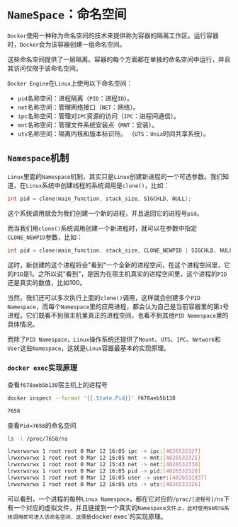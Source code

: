 # `NameSpace`：命名空间

`Docker`使用一种称为命名空间的技术来提供称为容器的隔离工作区。运行容器时，`Docker`会为该容器创建一组命名空间。

这些命名空间提供了一层隔离。容器的每个方面都在单独的命名空间中运行，并且其访问仅限于该命名空间。

`Docker Engine`在`Linux`上使用以下命名空间：

- `pid`名称空间：进程隔离（`PID`：进程`ID`）。
- `net`名称空间：管理网络接口（`NET`：网络）。
- `ipc`名称空间：管理对`IPC`资源的访问（`IPC`：进程间通信）。
- `mnt`名称空间：管理文件系统安装点（`MNT`：安装）。
- `uts`名称空间：隔离内核和版本标识符。 （`UTS`：`Unix`时间共享系统）。

## `Namespace`机制

`Linux`里面的`Namespace`机制，其实只是`Linux`创建新进程的一个可选参数。我们知道，在`Linux`系统中创建线程的系统调用是`clone()`，比如：

```C
int pid = clone(main_function, stack_size, SIGCHLD, NULL);
```

这个系统调用就会为我们创建一个新的进程，并且返回它的进程号`pid`。

而当我们用`clone()`系统调用创建一个新进程时，就可以在参数中指定`CLONE_NEWPID`参数，比如：

```C
int pid = clone(main_function, stack_size, CLONE_NEWPID | SIGCHLD, NULL);
```

这时，新创建的这个进程将会"看到"一个全新的进程空间，在这个进程空间里，它的`PID`是1。之所以说"看到"，是因为在宿主机真实的进程空间里，这个进程的`PID`还是真实的数值，比如100。

当然，我们还可以多次执行上面的`clone()`调用，这样就会创建多个`PID Namespace`，而每个`Namespace`里的应用进程，都会认为自己是当前容器里的第`1`号进程，它们既看不到宿主机里真正的进程空间，也看不到其他`PID Namespace`里的具体情况。

而除了`PID Namespace`，`Linux`操作系统还提供了`Mount`、`UTS`、`IPC`、`Network`和`User`这些`Namespace`，这就是`Linux`容器最基本的实现原理。

### `docker exec`实现原理
查看`f678aeb5b138`宿主机上的进程号
```bash
docker inspect --format '{{.State.Pid}}' f678aeb5b138

7658
```
查看`Pid=7658`的命名空间
```bash
ls -l /proc/7658/ns

lrwxrwxrwx 1 root root 0 Mar 12 16:05 ipc -> ipc:[4026532327]
lrwxrwxrwx 1 root root 0 Mar 12 16:05 mnt -> mnt:[4026532325]
lrwxrwxrwx 1 root root 0 Mar 12 15:43 net -> net:[4026532330]
lrwxrwxrwx 1 root root 0 Mar 12 16:05 pid -> pid:[4026532328]
lrwxrwxrwx 1 root root 0 Mar 12 16:05 user -> user:[4026531837]
lrwxrwxrwx 1 root root 0 Mar 12 16:05 uts -> uts:[4026532326]
```
可以看到，一个进程的每种`Linux Namespace`，都在它对应的`/proc/[进程号]/ns`下有一个对应的虚拟文件，并且链接到一个真实的`Namespace文件上，此时使用`setns`系统调用即可进入该命名空间，这便是`docker exec`的实现原理。